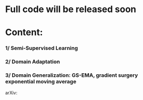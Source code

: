 # Full code will be released soon

# Content:
### 1/ Semi-Supervised Learning

### 2/ Domain Adaptation

### 3/ Domain Generalization: GS-EMA, gradient surgery exponential moving average

arXiv:

